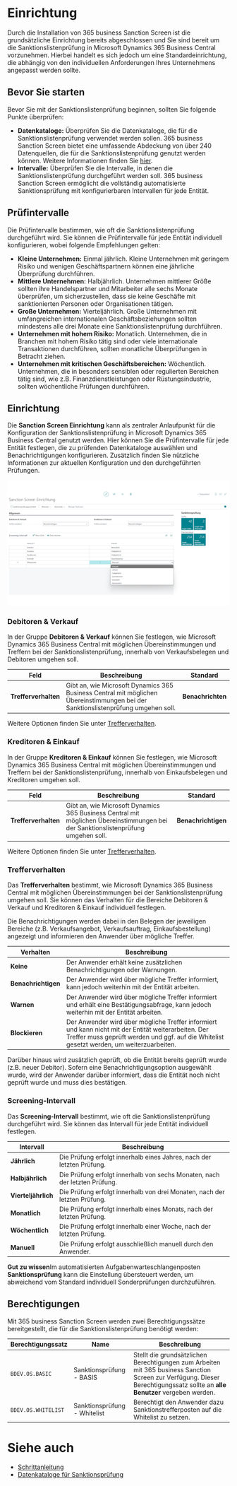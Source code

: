 # Einrichtung

Durch die Installation von 365 business Sanction Screen ist die grundsätzliche Einrichtung bereits abgeschlossen und Sie sind bereit um die Sanktionslistenprüfung in Microsoft Dynamics 365 Business Central vorzunehmen.
Hierbei handelt es sich jedoch um eine Standardeinrichtung, die abhängig von den individuellen Anforderungen Ihres Unternehmens angepasst werden sollte.

## Bevor Sie starten

Bevor Sie mit der Sanktionslistenprüfung beginnen, sollten Sie folgende Punkte überprüfen:

- **Datenkataloge:** Überprüfen Sie die Datenkataloge, die für die Sanktionslistenprüfung verwendet werden sollen. 365 business Sanction Screen bietet eine umfassende Abdeckung von über 240 Datenquellen, die für die Sanktionslistenprüfung genutzt werden können. Weitere Informationen finden Sie [hier](data-sources.md).
- **Intervalle:** Überprüfen Sie die Intervalle, in denen die Sanktionslistenprüfung durchgeführt werden soll. 365 business Sanction Screen ermöglicht die vollständig automatisierte Sanktionsprüfung mit konfigurierbaren Intervallen für jede Entität.

## Prüfintervalle

Die Prüfintervalle bestimmen, wie oft die Sanktionslistenprüfung durchgeführt wird. Sie können die Prüfintervalle für jede Entität individuell konfigurieren, wobei folgende Empfehlungen gelten:

- **Kleine Unternehmen:** Einmal jährlich. Kleine Unternehmen mit geringem Risiko und wenigen Geschäftspartnern können eine jährliche Überprüfung durchführen.
- **Mittlere Unternehmen:** Halbjährlich. Unternehmen mittlerer Größe sollten ihre Handelspartner und Mitarbeiter alle sechs Monate überprüfen, um sicherzustellen, dass sie keine Geschäfte mit sanktionierten Personen oder Organisationen tätigen.
- **Große Unternehmen:** Vierteljährlich. Große Unternehmen mit umfangreichen internationalen Geschäftsbeziehungen sollten mindestens alle drei Monate eine Sanktionslistenprüfung durchführen.
- **Unternehmen mit hohem Risiko:** Monatlich. Unternehmen, die in Branchen mit hohem Risiko tätig sind oder viele internationale Transaktionen durchführen, sollten monatliche Überprüfungen in Betracht ziehen.
- **Unternehmen mit kritischen Geschäftsbereichen:** Wöchentlich. Unternehmen, die in besonders sensiblen oder regulierten Bereichen tätig sind, wie z.B. Finanzdienstleistungen oder Rüstungsindustrie, sollten wöchentliche Prüfungen durchführen.

## Einrichtung

Die **Sanction Screen Einrichtung** kann als zentraler Anlaufpunkt für die Konfiguration der Sanktionslistenprüfung in Microsoft Dynamics 365 Business Central genutzt werden. Hier können Sie die Prüfintervalle für jede Entität festlegen, die zu prüfenden Datenkataloge auswählen und Benachrichtigungen konfigurieren.
Zusätzlich finden Sie nützliche Informationen zur aktuellen Konfiguration und den durchgeführten Prüfungen.

![365 business Sanction Screen - Einrichtung](/assets/images/365-business-sanction-screen/sanctionscreen.setup.de-DE.png)

### Debitoren & Verkauf

In der Gruppe **Debitoren & Verkauf** können Sie festlegen, wie Microsoft Dynamics 365 Business Central mit möglichen Übereinstimmungen und Treffern bei der Sanktionslistenprüfung, innerhalb von Verkaufsbelegen und Debitoren umgehen soll.

| Feld | Beschreibung | Standard |
| --- | --- | --- |
| **Trefferverhalten** | Gibt an, wie Microsoft Dynamics 365 Business Central mit möglichen Übereinstimmungen bei der Sanktionslistenprüfung umgehen soll. | **Benachrichten** |

Weitere Optionen finden Sie unter [Trefferverhalten](setup.md#trefferverhalten).

### Kreditoren & Einkauf

In der Gruppe **Kreditoren & Einkauf** können Sie festlegen, wie Microsoft Dynamics 365 Business Central mit möglichen Übereinstimmungen und Treffern bei der Sanktionslistenprüfung, innerhalb von Einkaufsbelegen und Kreditoren umgehen soll.

| Feld | Beschreibung | Standard |
| --- | --- | --- |
| **Trefferverhalten** | Gibt an, wie Microsoft Dynamics 365 Business Central mit möglichen Übereinstimmungen bei der Sanktionslistenprüfung umgehen soll. | **Benachrichtigen** |

Weitere Optionen finden Sie unter [Trefferverhalten](setup.md#trefferverhalten).

### Trefferverhalten

Das **Trefferverhalten** bestimmt, wie Microsoft Dynamics 365 Business Central mit möglichen Übereinstimmungen bei der Sanktionslistenprüfung umgehen soll. Sie können das Verhalten für die Bereiche Debitoren & Verkauf und Kreditoren & Einkauf individuell festlegen.

Die Benachrichtigungen werden dabei in den Belegen der jeweiligen Bereiche (z.B. Verkaufsangebot, Verkaufsauftrag, Einkaufsbestellung) angezeigt und informieren den Anwender über mögliche Treffer.

| Verhalten | Beschreibung |
| --- | --- |
| **Keine** | Der Anwender erhält keine zusätzlichen Benachrichtigungen oder Warnungen. |
| **Benachrichtigen** | Der Anwender wird über mögliche Treffer informiert, kann jedoch weiterhin mit der Entität arbeiten. |
| **Warnen** | Der Anwender wird über mögliche Treffer informiert und erhält eine Bestätigungsabfrage, kann jedoch weiterhin mit der Entität arbeiten. |
| **Blockieren** | Der Anwender wird über mögliche Treffer informiert und kann nicht mit der Entität weiterarbeiten. Der Treffer muss geprüft werden und ggf. auf die Whitelist gesetzt werden, um weiterzuarbeiten. |

Darüber hinaus wird zusätzlich geprüft, ob die Entität bereits geprüft wurde (z.B. neuer Debitor). Sofern eine Benachrichtigungsoption ausgewählt wurde, wird der Anwender darüber informiert, dass die Entität noch nicht geprüft wurde und muss dies bestätigen.

### Screening-Intervall

Das **Screening-Intervall** bestimmt, wie oft die Sanktionslistenprüfung durchgeführt wird. Sie können das Intervall für jede Entität individuell festlegen.

| Intervall | Beschreibung |
| --- | --- |
| **Jährlich** | Die Prüfung erfolgt innerhalb eines Jahres, nach der letzten Prüfung. |
| **Halbjährlich** | Die Prüfung erfolgt innerhalb von sechs Monaten, nach der letzten Prüfung. |
| **Vierteljährlich** | Die Prüfung erfolgt innerhalb von drei Monaten, nach der letzten Prüfung. |
| **Monatlich** | Die Prüfung erfolgt innerhalb eines Monats, nach der letzten Prüfung. |
| **Wöchentlich** | Die Prüfung erfolgt innerhalb einer Woche, nach der letzten Prüfung. |
| **Manuell** | Die Prüfung erfolgt ausschließlich manuell durch den Anwender. |

<div class="alert alert-notice">
    <i class="fa-light fa-hand-point-up fa-lg"></i> <strong>Gut zu wissen</strong>Im automatisierten Aufgabenwarteschlangenposten <strong>Sanktionsprüfung</strong> kann die Einstellung übersteuert werden, um abweichend vom Standard individuell Sonderprüfungen durchzuführen.
</div>

## Berechtigungen

Mit 365 business Sanction Screen werden zwei Berechtigungssätze bereitgestellt, die für die Sanktionslistenprüfung benötigt werden:

| Berechtigungssatz | Name | Beschreibung |
| --- | --- | --- |
| `BDEV.OS.BASIC` | Sanktionsprüfung - BASIS | Stellt die grundsätzlichen Berechtigungen zum Arbeiten mit 365 business Sanction Screen zur Verfügung. Dieser Berechtigungssatz sollte an **alle Benutzer** vergeben werden. |
| `BDEV.OS.WHITELIST` | Sanktionsprüfung - Whitelist | Berechtigt den Anwender dazu Sanktionstrefferposten auf die Whitelist zu setzen. |

# Siehe auch

- [Schrittanleitung](get-started.md)
- [Datenkataloge für Sanktionsprüfung](data-sources.md)
